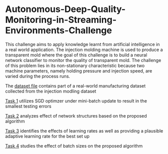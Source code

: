 # Autonomous-Deep-Quality-Monitoring-in-Streaming-Environments-Challenge
This challenge aims to apply knowledge learnt from artificial intelligence in a real world application.
The injection molding machine is used to produce a transparent mold where the goal of this challenge is to build a neural network classifier to monitor the quality of transparent mold. The challenge of this problem lies in its non-stationary characteristic because two machine parameters, namely holding pressure and injection speed, are varied during the process runs. 

The [dataset file](https://github.com/AlvinTang011/Autonomous-Deep-Quality-Monitoring-in-Streaming-Environments-Challenge/blob/main/OQC.mat) contains part of a real-world manufacturing dataset collected from the injection modling dataset

[Task 1](https://github.com/AlvinTang011/Autonomous-Deep-Quality-Monitoring-in-Streaming-Environments-Challenge/blob/main/Task1_ThreeLayerFeedForwardNeuralNetwork.ipynb) utilizes SGD optimzer under mini-batch update to result in the smallest testing errors

[Task 2](https://github.com/AlvinTang011/Autonomous-Deep-Quality-Monitoring-in-Streaming-Environments-Challenge/blob/main/Task2_HiddenNodes%26HiddenLayers_NetworkConfiguration.ipynb) analyzes effect of network structures based on the proposed algorithm

[Task 3](https://github.com/AlvinTang011/Autonomous-Deep-Quality-Monitoring-in-Streaming-Environments-Challenge/blob/main/Task3_LearningRate.ipynb) identifies the effects of learning rates as well as providing a plausible adaptive learning rate for the best set up

[Task 4](https://github.com/AlvinTang011/Autonomous-Deep-Quality-Monitoring-in-Streaming-Environments-Challenge/blob/main/Task4_MiniBatchSizeExperiments.ipynb) studies the effect of batch sizes on the proposed algorithm

